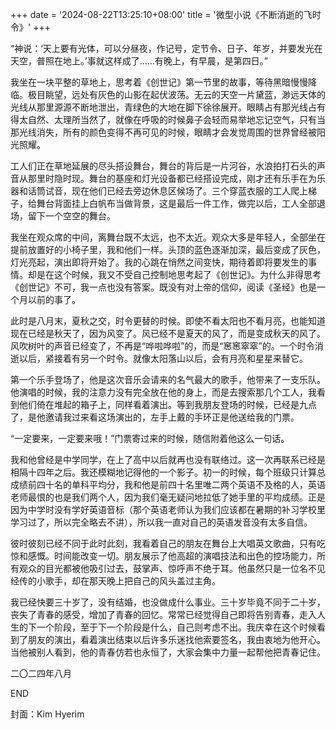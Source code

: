 +++
date = '2024-08-22T13:25:10+08:00'
title = '微型小说《不断消逝的飞时令》'
+++

“神说：‘天上要有光体，可以分昼夜，作记号，定节令、日子、年岁，并要发光在天空，普照在地上。’事就这样成了……有晚上，有早晨，是第四日。”

我坐在一块平整的草地上，思考着《创世记》第一节里的故事，等待黑暗慢慢降临。极目眺望，远处有灰色的山影在起伏波荡。无云的天空一片黛蓝，渺远天体的光线从那里源源不断地泄出，青绿色的大地在脚下徐徐展开。眼睛占有那光线占有得太自然、太理所当然了，就像在呼吸的时候鼻子会轻而易举地忘记空气，只有当那光线消失，所有的颜色变得不再可见的时候，眼睛才会发觉周围的世界曾经被阳光照耀。

工人们正在草地延展的尽头搭设舞台，舞台的背后是一片河谷，水浪拍打石头的声音从那里时隐时现。舞台的基座和灯光设备都已经搭设完成，刚才还有乐手在为乐器和话筒试音，现在他们已经去旁边休息区候场了。三个穿蓝衣服的工人爬上梯子，给舞台背面挂上白帆布当做背景，这是最后一件工作，做完以后，工人全部退场，留下一个空空的舞台。

我坐在观众席的中间，离舞台既不太远，也不太近。观众大多是年轻人，全部坐在提前放置好的小椅子里，我和他们一样。头顶的蓝色逐渐加深，最后变成了灰色，灯光亮起，演出即将开始了。我的心跳在悄然之间变快，期待着即将要发生的事情。却是在这个时候，我又不受自己控制地思考起了《创世记》。为什么非得思考《创世记》不可，我一点也没有答案。既没有对上帝的信仰，阅读《圣经》也是一个月以前的事了。

此时是八月末，夏秋之交，时令更替的时候。即使不看太阳也不看月亮，也能知道现在已经是秋天了，因为风变了。风已经不是夏天的风了，而是变成秋天的风了。风吹树叶的声音已经变了，不再是“哗啦哗啦”的，而是“窸窸窣窣”的。一个时令消逝以后，紧接着有另一个时令。就像太阳落山以后，会有月亮和星星来替它。

第一个乐手登场了，他是这次音乐会请来的名气最大的歌手，他带来了一支乐队。他演唱的时候，我的注意力没有完全放在他的身上，而是去搜索那几个工人，我看到他们倚在堆起的箱子上，同样看着演出。等到我朋友登场的时候，已经是九点了，是他邀请我过来看这场演出的，左手上戴的手环正是他送给我的门票。

“一定要来，一定要来哦！”门票寄过来的时候，随信附着他这么一句话。

我和他曾经是中学同学，在上了高中以后就再也没有联络过。这一次再联系已经是相隔十四年之后。我还模糊地记得他的一个影子。初一的时候，每个班级只计算总成绩前四十名的单科平均分，我和他是前四十名里唯二两个英语不及格的人，英语老师最恨的也是我们两个人，因为我们毫无疑问地拉低了她手里的平均成绩。正是因为中学时没有学好英语音标（那个英语老师认为我们应该都在暑期的补习学校里学习过了，所以完全略去不讲），所以我一直对自己的英语发音没有太多自信。

彼时彼刻已经不同于此时此刻，我看着自己的朋友在舞台上大唱英文歌曲，只有吃惊和感慨。时间能改变一切。朋友展示了他高超的演唱技法和出色的控场能力，所有观众的目光都被他吸引过去，鼓掌声、惊呼声不绝于耳。他虽然只是一位名不见经传的小歌手，却在那天晚上把自己的风头盖过主角。

我已经快要三十岁了，没有结婚，也没做成什么事业。三十岁毕竟不同于二十岁，丧失了青春的感受，增加了青春的回忆。常常已经觉得自己即将告别青春，走入人生的下一个阶段，至于下一个阶段是什么，自己则考虑不出。我庆幸在这个时候看到了朋友的演出，看着演出结束以后许多乐迷找他索要签名，我由衷地为他开心。当他被别人看到，他的青春仿若也永恒了，大家会集中力量一起帮他把青春记住。

二〇二四年八月

END

封面：Kim Hyerim



